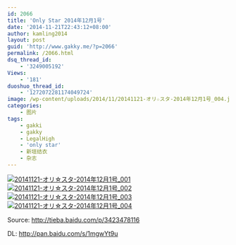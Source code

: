 ```yaml
---
id: 2066
title: 'Only Star 2014年12月1号'
date: '2014-11-21T22:43:12+08:00'
author: kamling2014
layout: post
guid: 'http://www.gakky.me/?p=2066'
permalink: /2066.html
dsq_thread_id:
    - '3249005192'
Views:
    - '181'
duoshuo_thread_id:
    - '1272072281174049724'
image: /wp-content/uploads/2014/11/20141121-オリ☆スタ-2014年12月1号_004.jpg
categories:
    - 图片
tags:
    - gakki
    - gakky
    - LegalHigh
    - 'only star'
    - 新垣结衣
    - 杂志
---
```


[![20141121-オリ☆スタ-2014年12月1号_001](http://www.yui-aragaki.org/wp-content/uploads/2014/11/20141121-オリ☆スタ-2014年12月1号_001.jpg)](http://www.yui-aragaki.org/wp-content/uploads/2014/11/20141121-オリ☆スタ-2014年12月1号_001.jpg "20141121-オリ☆スタ-2014年12月1号_001") [![20141121-オリ☆スタ-2014年12月1号_002](http://www.yui-aragaki.org/wp-content/uploads/2014/11/20141121-オリ☆スタ-2014年12月1号_002.jpg)](http://www.yui-aragaki.org/wp-content/uploads/2014/11/20141121-オリ☆スタ-2014年12月1号_002.jpg "20141121-オリ☆スタ-2014年12月1号_002") [![20141121-オリ☆スタ-2014年12月1号_003](http://www.yui-aragaki.org/wp-content/uploads/2014/11/20141121-オリ☆スタ-2014年12月1号_003.jpg)](http://www.yui-aragaki.org/wp-content/uploads/2014/11/20141121-オリ☆スタ-2014年12月1号_003.jpg "20141121-オリ☆スタ-2014年12月1号_003") [![20141121-オリ☆スタ-2014年12月1号_004](http://www.yui-aragaki.org/wp-content/uploads/2014/11/20141121-オリ☆スタ-2014年12月1号_004.jpg)](http://www.yui-aragaki.org/wp-content/uploads/2014/11/20141121-オリ☆スタ-2014年12月1号_004.jpg "20141121-オリ☆スタ-2014年12月1号_004")

Source: <http://tieba.baidu.com/p/3423478116>

DL: <http://pan.baidu.com/s/1mgwYt9u>